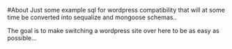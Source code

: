 #About
Just some example sql for wordpress compatibility that will at some time be converted into sequalize and mongoose schemas..

The goal is to make switching a wordpress site over here to be as easy as possible...
